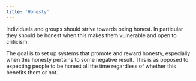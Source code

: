 ```yaml
---
title: 'Honesty'
---
```


Individuals and groups should strive towards being honest. In particular they should be honest when this makes them vulnerable and open to criticism.

The goal is to set up systems that promote and reward honesty, especially when this honesty pertains to some negative result. This is as opposed to expecting people to be honest all the time regardless of whether this benefits them or not.
